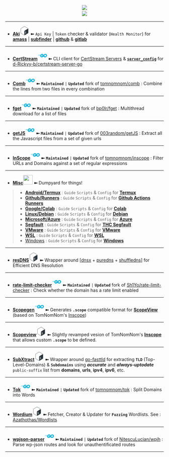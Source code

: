 <p align="center">
    <a href="https://github.com/Azathothas/Arsenal">
        <img src="https://github.com/Azathothas/Utils/assets/58171889/65131a66-f29d-4188-8d70-3953bc9de9d1" width="500"></a>
    <br>
  <img src="https://github.com/Azathothas/Toolpacks/assets/58171889/dbb447ce-19f9-4a3a-8b56-b21eeba470d7" width="200" />
</p>

---
- [**Aki**<img src="https://raw.githubusercontent.com/devicons/devicon/master/icons/bash/bash-original.svg" width="30" height="30">](https://github.com/Azathothas/Arsenal/tree/main/aki) **➼**  `Api Key` | `Token` checker & validator (`Health Monitor`) for [**amass**](https://github.com/owasp-amass/amass/blob/master/doc/user_guide.md#the-configuration-file) | [**subfinder**](https://github.com/projectdiscovery/subfinder#post-installation-instructions) | [**github**](https://github.com/gwen001/github-endpoints) & [**gitlab**](https://github.com/gwen001/gitlab-subdomains)  
---
- [**CertStream**<img src="https://raw.githubusercontent.com/devicons/devicon/master/icons/go/go-original-wordmark.svg" width="30" height="30">](https://github.com/Azathothas/Arsenal/tree/main/certstream) **➼** CLI client for [CertStream Servers](https://github.com/Azathothas/CertStream-Domains) & [**`server_config`**](https://github.com/Azathothas/Arsenal/blob/main/certstream/server_config.yaml) for [d-Rickyy-b/certstream-server-go](https://github.com/d-Rickyy-b/certstream-server-go)
--- 
- [**Comb**<img src="https://raw.githubusercontent.com/devicons/devicon/master/icons/go/go-original-wordmark.svg" width="30" height="30">](https://github.com/Azathothas/Arsenal/tree/main/comb) **➼** **`Maintained`** `|` **`Updated`** fork of [tomnomnom/comb](https://github.com/tomnomnom/hacks/tree/master/comb) : Combine the lines from two files in every combination
---
- [**fget**<img src="https://raw.githubusercontent.com/devicons/devicon/master/icons/go/go-original-wordmark.svg" width="30" height="30">](https://github.com/Azathothas/Arsenal/tree/main/fget) **➼** **`Maintained`** `|` **`Updated`** fork of [bp0lr/fget](https://github.com/bp0lr/fget) : Multithread download for a list of files
---
- [**getJS**<img src="https://raw.githubusercontent.com/devicons/devicon/master/icons/go/go-original-wordmark.svg" width="30" height="30">](https://github.com/Azathothas/Arsenal/tree/main/getJS) **➼** **`Maintained`** `|` **`Updated`** fork of [003random/getJS](https://github.com/003random/getJS) : Extract all the Javascript files from a set of given urls
---
- [**InScope**<img src="https://raw.githubusercontent.com/devicons/devicon/master/icons/go/go-original-wordmark.svg" width="30" height="30">](https://github.com/Azathothas/Arsenal/tree/main/inscope) **➼** **`Maintained`** `|` **`Updated`** fork of [tomnomnom/inscope](https://github.com/tomnomnom/hacks/tree/master/inscope) : Filter URLs and Domains against a set of regular expressions
---
- [**Misc**<img src="https://user-images.githubusercontent.com/58171889/232438671-1310b71d-f23c-45bf-b741-c2edb8201b51.png" width="30" height="30">](https://github.com/Azathothas/BugGPT-Tools/tree/main/misc) **➼** Dumpyard for things!
> - [**Android/Termux**](https://github.com/Azathothas/Arsenal/tree/main/misc/Android/Termux) : `Guide` `Scripts` & `Config` for [**Termux**](https://github.com/termux/termux-app)
> - [**Github/Runners**](https://github.com/Azathothas/Arsenal/tree/main/misc/Github/Runners) : `Guide` `Scripts` & `Config` for [**Github Actions Runners**](https://github.com/actions/runner-images)
> - [**Google/Colab**](https://github.com/Azathothas/Arsenal/tree/main/misc/Google/Colab) : `Guide` `Scripts` & `Config` for [**Colab**](https://colab.google/)
> - [**Linux/Debian**](https://github.com/Azathothas/Arsenal/tree/main/misc/Linux/Debian) : `Guide` `Scripts` & `Config` for [**Debian**](https://www.debian.org/)
> - [**Microsoft/Azure**](https://github.com/Azathothas/Arsenal/tree/main/misc/Microsoft/Azure) : `Guide` `Scripts` & `Config` for [**Azure**](https://azure.microsoft.com/en-us)
> - [**Segfault**](https://github.com/Azathothas/Arsenal/tree/main/misc/Segfault) : `Guide` `Scripts` & `Config` for [**THC Segfault**](https://www.thc.org/segfault/)
> - [**VMware**](https://github.com/Azathothas/Arsenal/tree/main/misc/VMware) : `Guide` `Scripts` & `Config` for [**VMware**](https://www.vmware.com/)
> - [**WSL**](https://github.com/Azathothas/Arsenal/tree/main/misc/WSL) : `Guide` `Scripts` & `Config` for [**WSL**](https://learn.microsoft.com/en-us/windows/wsl/install)
> - [Windows](https://github.com/Azathothas/Arsenal/tree/main/misc/Windows) : `Guide` `Scripts` & `Config` for [**Windows**](https://learn.microsoft.com/en-us/windows/)
---
- [**resDNS**<img src="https://raw.githubusercontent.com/devicons/devicon/master/icons/bash/bash-original.svg" width="30" height="30">](https://github.com/Azathothas/Arsenal/tree/main/resdns) **➼** Wrapper around [[dnsx](https://github.com/projectdiscovery/dnsx) + [puredns](https://github.com/d3mondev/puredns) + [shuffledns](https://github.com/projectdiscovery/shuffledns)] for Efficient DNS Resolution
---
- [**rate-limit-checker**<img src="https://raw.githubusercontent.com/devicons/devicon/master/icons/go/go-original-wordmark.svg" width="30" height="30">](https://github.com/Azathothas/Arsenal/tree/main/rate-limit-checker) **➼** **`Maintained`** `|` **`Updated`** fork of [Sh1Yo/rate-limit-checker](https://github.com/Sh1Yo/rate-limit-checker) : Check whether the domain has a rate limit enabled
---
- [**Scopegen**<img src="https://raw.githubusercontent.com/devicons/devicon/master/icons/go/go-original-wordmark.svg" width="30" height="30">](https://github.com/Azathothas/Arsenal/tree/main/scopegen) **➼** Generates **`.scope`** compatible format for [**ScopeView**](https://github.com/Azathothas/Arsenal/tree/main/scopeview) (based on TomNomNom's [Inscope](https://github.com/tomnomnom/hacks/tree/master/inscope)) 
---
- [**Scopeview**<img src="https://raw.githubusercontent.com/devicons/devicon/master/icons/bash/bash-original.svg" width="30" height="30">](https://github.com/Azathothas/Arsenal/tree/main/scopeview) **➼** Slightly revamped vesion of TomNomNom's [**Inscope**](https://github.com/tomnomnom/hacks/tree/master/inscope) that allows custom **`.scope`** to be defined.
---
- [**SubXtract**<img src="https://raw.githubusercontent.com/devicons/devicon/master/icons/bash/bash-original.svg" width="30" height="30">](https://github.com/Azathothas/Arsenal/tree/main/subxtract) **➼** Wrapper around [go-fasttld](https://github.com/elliotwutingfeng/go-fasttld) for extracting **`TLD`** (Top-Level-Domains) & **`Subdomains`** using ***accurate*** and ***always-uptodate*** `public-suffix` list from **domains**, **urls**, **ipv4**, **ipv6**, etc.
---
- [**Tok**<img src="https://raw.githubusercontent.com/devicons/devicon/master/icons/go/go-original-wordmark.svg" width="30" height="30">](https://github.com/Azathothas/Arsenal/tree/main/tok) **➼** **`Maintained`** `|` **`Updated`** fork of [tomnomnom/tok](https://github.com/tomnomnom/hacks/tree/master/tok) : Split Domains into Words
---
- [**Wordium**<img src="https://raw.githubusercontent.com/devicons/devicon/master/icons/bash/bash-original.svg" width="30" height="30">](https://github.com/Azathothas/Arsenal/tree/main/wordium) **➼** Fetcher, Creator & Updater for **`Fuzzing`** Wordlists. See : [Azathothas/Wordlists](https://github.com/Azathothas/Wordlists)
---
- [**wpjson-parser**<img src="https://raw.githubusercontent.com/devicons/devicon/master/icons/go/go-original-wordmark.svg" width="30" height="30">](https://github.com/Azathothas/Arsenal/tree/main/wpjson-parser) **➼** **`Maintained`** `|` **`Updated`** fork of [NitescuLucian/wpjh](https://github.com/NitescuLucian/hacks/tree/main/wpjh) : Parse wp-json routes and look for unauthentificated routes
---
